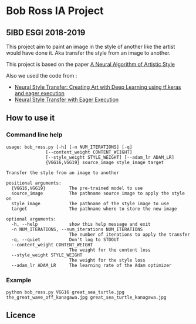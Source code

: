 # Bob Ross IA Project
## 5IBD ESGI 2018-2019

This project aim to paint an image in the style of another like the artist would have done it.
Aka transfer the style from an image to another.

This project is based on the paper [A Neural Algorithm of Artistic Style](https://arxiv.org/abs/1508.06576)

Also we used the code from :
- [Neural Style Transfer: Creating Art with Deep Learning using tf.keras and eager execution](https://medium.com/tensorflow/neural-style-transfer-creating-art-with-deep-learning-using-tf-keras-and-eager-execution-7d541ac31398)
- [Neural Style Transfer with Eager Execution](https://colab.research.google.com/github/tensorflow/models/blob/master/research/nst_blogpost/4_Neural_Style_Transfer_with_Eager_Execution.ipynb)


## How to use it

### Command line help

    usage: bob_ross.py [-h] [-n NUM_ITERATIONS] [-q]
                   [--content_weight CONTENT_WEIGHT]
                   [--style_weight STYLE_WEIGHT] [--adam_lr ADAM_LR]
                   {VGG16,VGG19} source_image style_image target

    Transfer the style from an image to another
    
    positional arguments:
      {VGG16,VGG19}         The pre-trained model to use
      source_image          The pathname source image to apply the style on
      style_image           The pathname of the style image to use
      target                The pathname where to store the new image
    
    optional arguments:
      -h, --help            show this help message and exit
      -n NUM_ITERATIONS, --num_iterations NUM_ITERATIONS
                            The number of iterations to apply the transfer
      -q, --quiet           Don't log to STDOUT
      --content_weight CONTENT_WEIGHT
                            The weight for the content loss
      --style_weight STYLE_WEIGHT
                            The weight for the style loss
      --adam_lr ADAM_LR     The learning rate of the Adam optimizer


### Example

    python bob_ross.py VGG16 great_sea_turtle.jpg the_great_wave_off_kanagawa.jpg great_sea_turtle_kanagawa.jpg


## Licence
